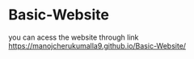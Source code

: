# Basic-Website
you can acess the website through link 
https://manojcherukumalla9.github.io/Basic-Website/
